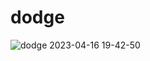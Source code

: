 # dodge

![dodge 2023-04-16 19-42-50](https://user-images.githubusercontent.com/48788534/232300852-ecdd32d2-402f-42d1-888f-7f6c1b5176f6.gif)
